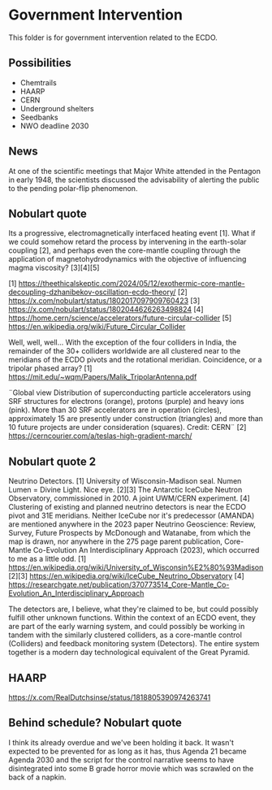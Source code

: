 # Government Intervention

This folder is for government intervention related to the ECDO.

## Possibilities

- Chemtrails
- HAARP
- CERN
- Underground shelters
- Seedbanks
- NWO deadline 2030

## News

At one of the scientific meetings that Major White attended in the Pentagon in early 1948, the scientists discussed the advisability of alerting the public to the pending polar-flip phenomenon.

## Nobulart quote

Its a progressive, electromagnetically interfaced heating event [1]. What if we could somehow retard the process by intervening in the earth-solar coupling [2], and perhaps even the core-mantle coupling through the application of magnetohydrodynamics with the objective of influencing magma viscosity? [3][4][5]

[1] https://theethicalskeptic.com/2024/05/12/exothermic-core-mantle-decoupling-dzhanibekov-oscillation-ecdo-theory/
[2] https://x.com/nobulart/status/1802017097909760423
[3] https://x.com/nobulart/status/1802044626263498824
[4] https://home.cern/science/accelerators/future-circular-collider
[5] https://en.wikipedia.org/wiki/Future_Circular_Collider

Well, well, well... With the exception of the four colliders in India, the remainder of the 30+ colliders worldwide are all clustered near to the meridians of the ECDO pivots and the rotational meridian. Coincidence, or a tripolar phased array? [1] https://mit.edu/~wqm/Papers/Malik_TripolarAntenna.pdf

¨Global view Distribution of superconducting particle accelerators using SRF structures for electrons (orange), protons (purple) and heavy ions (pink). More than 30 SRF accelerators are in operation (circles), approximately 15 are presently under construction (triangles) and more than 10 future projects are under consideration (squares). Credit: CERN¨
[2] https://cerncourier.com/a/teslas-high-gradient-march/

## Nobulart quote 2

Neutrino Detectors.
[1] University of Wisconsin-Madison seal. Numen Lumen = Divine Light. Nice eye. [2][3] The Antarctic IceCube Neutron Observatory, commissioned in 2010. A joint UWM/CERN experiment. [4] Clustering of existing and planned neutrino detectors is near the ECDO pivot and 31E meridians. Neither IceCube nor it's predecessor (AMANDA) are mentioned anywhere in the 2023 paper Neutrino Geoscience: Review, Survey, Future Prospects by McDonough and Watanabe, from which the map is drawn, nor anywhere in the 275 page parent publication, Core-Mantle Co-Evolution An Interdisciplinary Approach (2023), which occurred to me as a little odd.
[1] https://en.wikipedia.org/wiki/University_of_Wisconsin%E2%80%93Madison
[2][3] https://en.wikipedia.org/wiki/IceCube_Neutrino_Observatory
[4] https://researchgate.net/publication/370773514_Core-Mantle_Co-Evolution_An_Interdisciplinary_Approach

The detectors are, I believe, what they're claimed to be, but could possibly fulfill other unknown functions. Within the context of an ECDO event, they are part of the early warning system, and could possibly be working in tandem with the similarly clustered colliders, as a core-mantle control (Colliders) and feedback monitoring system (Detectors). The entire system together is a modern day technological equivalent of the Great Pyramid.

## HAARP

https://x.com/RealDutchsinse/status/1818805390974263741

## Behind schedule? Nobulart quote

I think its already overdue and we've been holding it back. It wasn't expected to be prevented for as long as it has, thus Agenda 21 became Agenda 2030 and the script for the control narrative seems to have disintegrated into some B grade horror movie which was scrawled on the back of a napkin. 